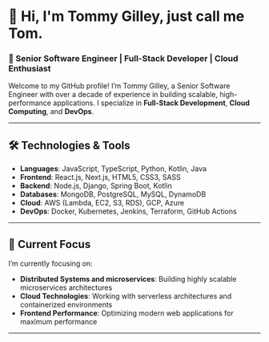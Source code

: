 # 👋 Hi, I'm Tommy Gilley, just call me Tom.

### 🚀 Senior Software Engineer | Full-Stack Developer | Cloud Enthusiast

Welcome to my GitHub profile! I’m Tommy Gilley, a Senior Software Engineer with over a decade of experience in building scalable, high-performance applications. I specialize in **Full-Stack Development**, **Cloud Computing**, and **DevOps**.

---

## 🛠️ Technologies & Tools
- **Languages**: JavaScript, TypeScript, Python, Kotlin, Java
- **Frontend**: React.js, Next.js, HTML5, CSS3, SASS
- **Backend**: Node.js, Django, Spring Boot, Kotlin
- **Databases**: MongoDB, PostgreSQL, MySQL, DynamoDB
- **Cloud**: AWS (Lambda, EC2, S3, RDS), GCP, Azure
- **DevOps**: Docker, Kubernetes, Jenkins, Terraform, GitHub Actions

---

## 🔭 Current Focus
I’m currently focusing on:
- **Distributed Systems and microservices**: Building highly scalable microservices architectures
- **Cloud Technologies**: Working with serverless architectures and containerized environments
- **Frontend Performance**: Optimizing modern web applications for maximum performance

---
